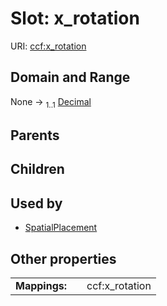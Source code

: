 
# Slot: x_rotation




URI: [ccf:x_rotation](http://purl.org/ccf/x_rotation)


## Domain and Range

None &#8594;  <sub>1..1</sub> [Decimal](types/Decimal.md)

## Parents


## Children


## Used by

 * [SpatialPlacement](SpatialPlacement.md)

## Other properties

|  |  |  |
| --- | --- | --- |
| **Mappings:** | | ccf:x_rotation |

